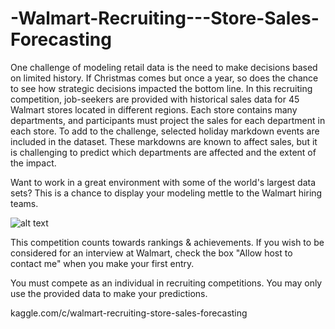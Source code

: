 # -Walmart-Recruiting---Store-Sales-Forecasting

One challenge of modeling retail data is the need to make decisions based on limited history. If Christmas comes but once a year, so does the chance to see how strategic decisions impacted the bottom line.
In this recruiting competition, job-seekers are provided with historical sales data for 45 Walmart stores located in different regions. Each store contains many departments, and participants must project the sales for each department in each store. To add to the challenge, selected holiday markdown events are included in the dataset. These markdowns are known to affect sales, but it is challenging to predict which departments are affected and the extent of the impact.

Want to work in a great environment with some of the world's largest data sets? This is a chance to display your modeling mettle to the Walmart hiring teams.

![alt text](https://storage.googleapis.com/kaggle-competitions/kaggle/3816/media/markdowns.png)

This competition counts towards rankings & achievements.  If you wish to be considered for an interview at Walmart, check the box "Allow host to contact me" when you make your first entry. 

You must compete as an individual in recruiting competitions. You may only use the provided data to make your predictions.

kaggle.com/c/walmart-recruiting-store-sales-forecasting

